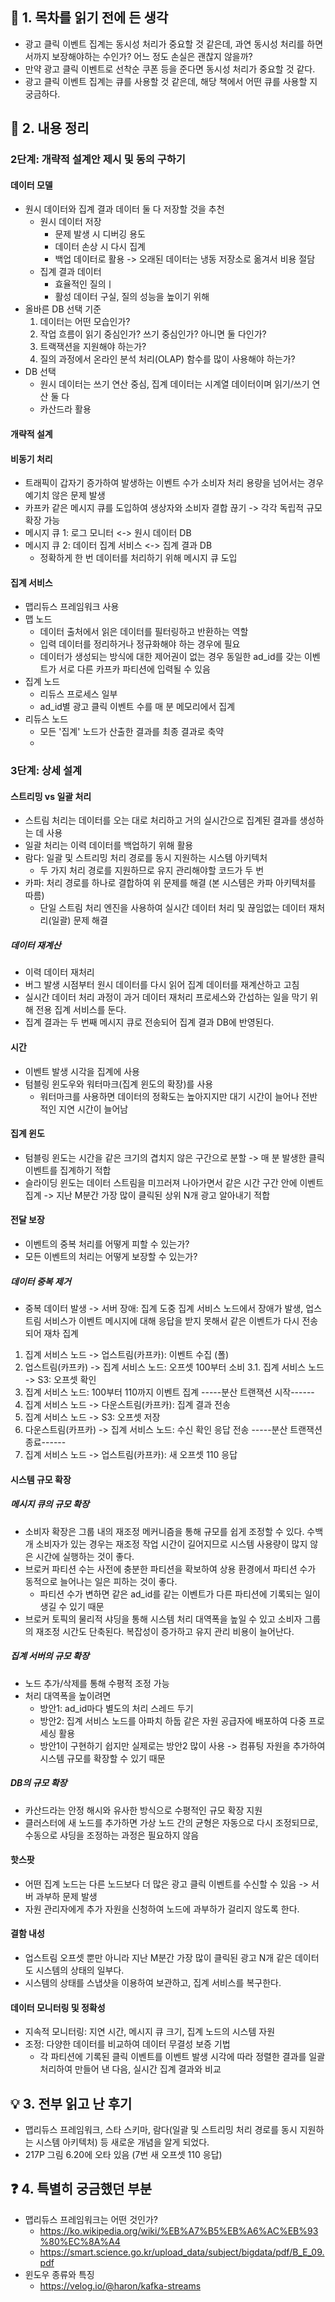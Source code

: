 ## 📖 1. 목차를 읽기 전에 든 생각
- 광고 클릭 이벤트 집계는 동시성 처리가 중요할 것 같은데, 과연 동시성 처리를 하면서까지 보장해야하는 수인가? 어느 정도 손실은 괜찮지 않을까?
- 만약 광고 클릭 이벤트로 선착순 쿠폰 등을 준다면 동시성 처리가 중요할 것 같다.
- 광고 클릭 이벤트 집계는 큐를 사용할 것 같은데, 해당 책에서 어떤 큐를 사용할 지 궁금하다.

## 📝 2. 내용 정리
### 2단계: 개략적 설계안 제시 및 동의 구하기
#### 데이터 모델
- 원시 데이터와 집계 결과 데이터 둘 다 저장할 것을 추천
  - 원시 데이터 저장
    - 문제 발생 시 디버깅 용도
    - 데이터 손상 시 다시 집계
    - 백업 데이터로 활용 -> 오래된 데이터는 냉동 저장소로 옮겨서 비용 절담
  - 집계 결과 데이터
    - 효율적인 질의ㅣ
    - 활성 데이터 구실, 질의 성능을 높이기 위해
- 올바른 DB 선택 기준
  1. 데이터는 어떤 모습인가?
  2. 작업 흐름이 읽기 중심인가? 쓰기 중심인가? 아니면 둘 다인가?
  3. 트랙잭션을 지원해야 하는가?
  4. 질의 과정에서 온라인 분석 처리(OLAP) 함수를 많이 사용해야 하는가?
- DB 선택
  - 원시 데이터는 쓰기 연산 중심, 집계 데이터는 시계열 데이터이며 읽기/쓰기 연산 둘 다
  - 카산드라 활용

#### 개략적 설계
#### 비동기 처리
- 트래픽이 갑자기 증가하여 발생하는 이벤트 수가 소비자 처리 용량을 넘어서는 경우 예기치 않은 문제 발생
- 카프카 같은 메시지 큐를 도입하여 생상자와 소비자 결합 끊기 -> 각각 독립적 규모 확장 가능
- 메시지 큐 1: 로그 모니터 <-> 원시 데이터 DB
- 메시지 큐 2: 데이터 집계 서비스 <-> 집계 결과 DB
  - 정확하게 한 번 데이터를 처리하기 위해 메시지 큐 도입

#### 집계 서비스
- 맵리듀스 프레임워크 사용
- 맵 노드
  - 데이터 출처에서 읽은 데이터를 필터링하고 반환하는 역할
  - 입력 데이터를 정리하거나 정규화해야 하는 경우에 필요
  - 데이터가 생성되는 방식에 대한 제어권이 없는 경우 동일한 ad_id를 갖는 이벤트가 서로 다른 카프카 파티션에 입력될 수 있음
- 집계 노드
  - 리듀스 프로세스 일부
  - ad_id별 광고 클릭 이벤트 수를 매 분 메모리에서 집계
- 리듀스 노드
  - 모든 '집계' 노드가 산출한 결과를 최종 결과로 축약
  - 

### 3단계: 상세 설계
#### 스트리밍 vs 일괄 처리
- 스트림 처리는 데이터를 오는 대로 처리하고 거의 실시간으로 집계된 결과를 생성하는 데 사용
- 일괄 처리는 이력 데이터를 백업하기 위해 활용
- 람다: 일괄 및 스트리밍 처리 경로를 동시 지원하는 시스템 아키텍처
  - 두 가지 처리 경로를 지원하므로 유지 관리해야할 코드가 두 번
- 카파: 처리 경로를 하나로 결합하여 위 문제를 해결 (본 시스템은 카파 아키텍처를 따름)
  - 단일 스트림 처리 엔진을 사용하여 실시간 데이터 처리 및 끊임없는 데이터 재처리(일괄) 문제 해결

##### 데이터 재계산
- 이력 데이터 재처리
- 버그 발생 시점부터 원시 데이터를 다시 읽어 집계 데이터를 재계산하고 고침
- 실시간 데이터 처리 과정이 과거 데이터 재처리 프로세스와 간섭하는 일을 막기 위해 전용 집계 서비스를 둔다.
- 집계 결과는 두 번째 메시지 큐로 전송되어 집계 결과 DB에 반영된다.

#### 시간
- 이벤트 발생 시각을 집계에 사용
- 텀블링 윈도우와 워터마크(집계 윈도의 확장)를 사용
  - 워터마크를 사용하면 데이터의 정확도는 높아지지만 대기 시간이 늘어나 전반적인 지연 시간이 늘어남

#### 집계 윈도
- 텀블링 윈도는 시간을 같은 크기의 겹치지 않은 구간으로 분할 -> 매 분 발생한 클릭 이벤트를 집계하기 적합
- 슬라이딩 윈도는 데이터 스트림을 미끄러져 나아가면서 같은 시간 구간 안에 이벤트 집계 -> 지난 M분간 가장 많이 클릭된 상위 N개 광고 알아내기 적합

#### 전달 보장
- 이벤트의 중복 처리를 어떻게 피할 수 있는가?
- 모든 이벤트의 처리는 어떻게 보장할 수 있는가?

##### 데이터 중복 제거
- 중복 데이터 발생 -> 서버 장애: 집계 도중 집계 서비스 노드에서 장애가 발생, 업스트림 서비스가 이벤트 메시지에 대해 응답을 받지 못해서 같은 이벤트가 다시 전송되어 재차 집계
1. 집계 서비스 노드 -> 업스트림(카프카): 이벤트 수집 (폴)
2. 업스트림(카프카) -> 집계 서비스 노드: 오프셋 100부터 소비
3.1. 집계 서비스 노드 -> S3: 오프셋 확인
3. 집계 서비스 노드: 100부터 110까지 이벤트 집계
-----분산 트랜잭션 시작------
4. 집계 서비스 노드 -> 다운스트림(카프카): 집계 결과 전송
5. 집계 서비스 노드 -> S3: 오프셋 저장
6. 다운스트림(카프카) -> 집계 서비스 노드: 수신 확인 응답 전송
-----분산 트랜잭션 종료------
7. 집계 서비스 노드 -> 업스트림(카프카): 새 오프셋 110 응답

#### 시스템 규모 확장
##### 메시지 큐의 규모 확장
- 소비자 확장은 그룹 내의 재조정 메커니즘을 통해 규모를 쉽게 조정할 수 있다. 수백 개 소비자가 있는 경우는 재조정 작업 시간이 길어지므로 시스템 사용량이 많지 않은 시간에 실행하는 것이 좋다.
- 브로커 파티션 수는 사전에 충분한 파티션을 확보하여 상용 환경에서 파티션 수가 동적으로 늘어나는 일은 피하는 것이 좋다.
  - 파티션 수가 변하면 같은 ad_id를 같는 이벤트가 다른 파티션에 기록되는 일이 생길 수 있기 때문
- 브로커 토픽의 물리적 샤딩을 통해 시스템 처리 대역폭을 높일 수 있고 소비자 그룹의 재조정 시간도 단축된다. 복잡성이 증가하고 유지 관리 비용이 늘어난다.

##### 집계 서버의 규모 확장
- 노드 추가/삭제를 통해 수평적 조정 가능
- 처리 대역폭을 높이려면
  - 방안1: ad_id마다 별도의 처리 스레드 두기
  - 방안2: 집계 서비스 노드를 아파치 하둡 같은 자원 공급자에 배포하여 다중 프로세싱 활용
  - 방안1이 구현하기 쉽지만 실제로는 방안2 많이 사용 -> 컴퓨팅 자원을 추가하여 시스템 규모를 확장할 수 있기 때문

##### DB의 규모 확장
- 카산드라는 안정 해시와 유사한 방식으로 수평적인 규모 확장 지원
- 클러스터에 새 노드를 추가하면 가상 노드 간의 균형은 자동으로 다시 조정되므로, 수동으로 샤딩을 조정하는 과정은 필요하지 않음

#### 핫스팟
- 어떤 집계 노드는 다른 노드보다 더 많은 광고 클릭 이벤트를 수신할 수 있음 -> 서버 과부하 문제 발생
- 자원 관리자에게 추가 자원을 신청하여 노드에 과부하가 걸리지 않도록 한다.

#### 결함 내성
- 업스트림 오프셋 뿐만 아니라 지난 M분간 가장 많이 클릭된 광고 N개 같은 데이터도 시스템의 상태의 일부다.
- 시스템의 상태를 스냅샷을 이용하여 보관하고, 집계 서비스를 복구한다.

#### 데이터 모니터링 및 정확성
- 지속적 모니터링: 지연 시간, 메시지 큐 크기, 집계 노드의 시스템 자원
- 조정: 다양한 데이터를 비교하여 데이터 무결성 보증 기법
  - 각 파티션에 기록된 클릭 이벤트를 이벤트 발생 시각에 따라 정렬한 결과를 일괄 처리하여 만들어 낸 다음, 실시간 집계 결과와 비교

## 💡 3. 전부 읽고 난 후기
- 맵리듀스 프레임워크, 스타 스키마, 람다(일괄 및 스트리밍 처리 경로를 동시 지원하는 시스템 아키텍처) 등 새로운 개념을 알게 되었다.
- 217P 그림 6.20에 오타 있음 (7번 새 오프셋 110 응답)

## ❓ 4. 특별히 궁금했던 부분
- 맵리듀스 프레임워크는 어떤 것인가?
  - https://ko.wikipedia.org/wiki/%EB%A7%B5%EB%A6%AC%EB%93%80%EC%8A%A4
  - https://smart.science.go.kr/upload_data/subject/bigdata/pdf/B_E_09.pdf
- 윈도우 종류와 특징
  - https://velog.io/@haron/kafka-streams
